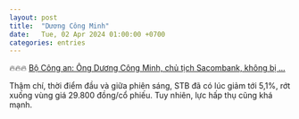 ```yaml
---
layout: post
title:  "Dương Công Minh"
date:   Tue, 02 Apr 2024 01:00:00 +0700
categories: entries
---
```

🔥🔥🔥 [Bộ Công an: Ông Dương Công Minh, chủ tịch Sacombank, không bị ...](https://tuoitre.vn/bo-cong-an-ong-duong-cong-minh-chu-tich-sacombank-khong-bi-cam-xuat-canh-20240402172249247.htm)

Thậm chí, thời điểm đầu và giữa phiên sáng, STB đã có lúc giảm tới 5,1%, rớt xuống vùng giá 29.800 đồng/cổ phiếu. Tuy nhiên, lực hấp thụ cũng khá mạnh.

